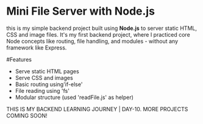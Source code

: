 # Mini File Server with Node.js

this is my simple backend project built using **Node.js** to server static HTML, CSS and image files.
It's my first backend project, where I practiced core Node concepts like routing, file handling, and modules - without any framework like Express.

#Features
- Serve static HTML pages
- Serve CSS and images
- Basic routing using'if-else'
- File reading using 'fs'
- Modular structure (used 'readFile.js' as helper)

THIS IS MY BACKEND LEARNING JOURNEY | DAY-10.
MORE PROJECTS COMING SOON!
